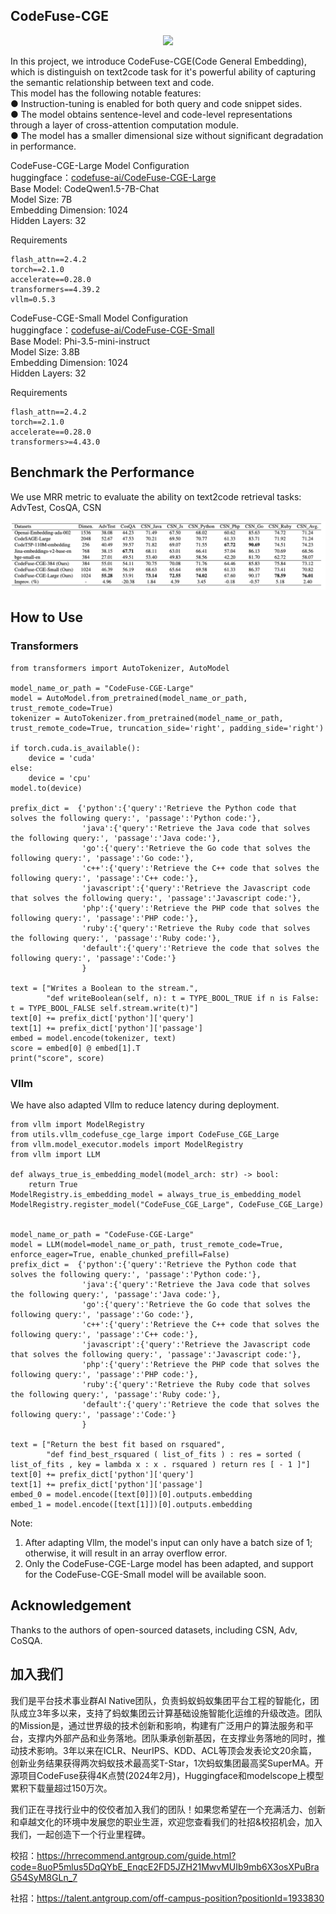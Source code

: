 ## CodeFuse-CGE
<p align="center">
    <img src="https://modelscope.cn/api/v1/models/codefuse-ai/CodeFuse-QWen-14B/repo?Revision=master&FilePath=LOGO.jpg&View=true" width="800"/>
<p>

In this project, we introduce CodeFuse-CGE(Code General Embedding), which is distinguish on text2code task for it's powerful ability of capturing the semantic relationship between text and code.  
This model has the following notable features:  
● Instruction-tuning is enabled for both query and code snippet sides.  
● The model obtains sentence-level and code-level representations through a layer of cross-attention computation module.   
● The model has a smaller dimensional size without significant degradation in performance.

CodeFuse-CGE-Large Model Configuration  
huggingface：[codefuse-ai/CodeFuse-CGE-Large](https://huggingface.co/codefuse-ai/CodeFuse-CGE-Large)   
Base Model: CodeQwen1.5-7B-Chat  
Model Size: 7B  
Embedding Dimension: 1024  
Hidden Layers: 32  

Requirements  
```
flash_attn==2.4.2
torch==2.1.0
accelerate==0.28.0
transformers==4.39.2 
vllm=0.5.3
```


CodeFuse-CGE-Small Model Configuration  
huggingface：[codefuse-ai/CodeFuse-CGE-Small](https://huggingface.co/codefuse-ai/CodeFuse-CGE-Small)    
Base Model: Phi-3.5-mini-instruct  
Model Size: 3.8B  
Embedding Dimension: 1024  
Hidden Layers: 32  

Requirements  
```
flash_attn==2.4.2
torch==2.1.0
accelerate==0.28.0
transformers>=4.43.0
```


## Benchmark the Performance
We use MRR metric to evaluate the ability on text2code retrieval tasks: AdvTest, CosQA, CSN  

![result](./resources/result.png)

## How to Use
### Transformers
```
from transformers import AutoTokenizer, AutoModel

model_name_or_path = "CodeFuse-CGE-Large"
model = AutoModel.from_pretrained(model_name_or_path, trust_remote_code=True)
tokenizer = AutoTokenizer.from_pretrained(model_name_or_path, trust_remote_code=True, truncation_side='right', padding_side='right')

if torch.cuda.is_available():
    device = 'cuda'
else:
    device = 'cpu'
model.to(device)

prefix_dict =  {'python':{'query':'Retrieve the Python code that solves the following query:', 'passage':'Python code:'},
                'java':{'query':'Retrieve the Java code that solves the following query:', 'passage':'Java code:'},
                'go':{'query':'Retrieve the Go code that solves the following query:', 'passage':'Go code:'},
                'c++':{'query':'Retrieve the C++ code that solves the following query:', 'passage':'C++ code:'},
                'javascript':{'query':'Retrieve the Javascript code that solves the following query:', 'passage':'Javascript code:'},
                'php':{'query':'Retrieve the PHP code that solves the following query:', 'passage':'PHP code:'},
                'ruby':{'query':'Retrieve the Ruby code that solves the following query:', 'passage':'Ruby code:'},
                'default':{'query':'Retrieve the code that solves the following query:', 'passage':'Code:'}
                }

text = ["Writes a Boolean to the stream.",
        "def writeBoolean(self, n): t = TYPE_BOOL_TRUE if n is False: t = TYPE_BOOL_FALSE self.stream.write(t)"]
text[0] += prefix_dict['python']['query']
text[1] += prefix_dict['python']['passage']
embed = model.encode(tokenizer, text)
score = embed[0] @ embed[1].T
print("score", score)
```

### Vllm
We have also adapted Vllm to reduce latency during deployment.
```
from vllm import ModelRegistry
from utils.vllm_codefuse_cge_large import CodeFuse_CGE_Large
from vllm.model_executor.models import ModelRegistry
from vllm import LLM

def always_true_is_embedding_model(model_arch: str) -> bool:
    return True
ModelRegistry.is_embedding_model = always_true_is_embedding_model
ModelRegistry.register_model("CodeFuse_CGE_Large", CodeFuse_CGE_Large)


model_name_or_path = "CodeFuse-CGE-Large"
model = LLM(model=model_name_or_path, trust_remote_code=True, enforce_eager=True, enable_chunked_prefill=False)
prefix_dict =  {'python':{'query':'Retrieve the Python code that solves the following query:', 'passage':'Python code:'},
                'java':{'query':'Retrieve the Java code that solves the following query:', 'passage':'Java code:'},
                'go':{'query':'Retrieve the Go code that solves the following query:', 'passage':'Go code:'},
                'c++':{'query':'Retrieve the C++ code that solves the following query:', 'passage':'C++ code:'},
                'javascript':{'query':'Retrieve the Javascript code that solves the following query:', 'passage':'Javascript code:'},
                'php':{'query':'Retrieve the PHP code that solves the following query:', 'passage':'PHP code:'},
                'ruby':{'query':'Retrieve the Ruby code that solves the following query:', 'passage':'Ruby code:'},
                'default':{'query':'Retrieve the code that solves the following query:', 'passage':'Code:'}
                }

text = ["Return the best fit based on rsquared",
        "def find_best_rsquared ( list_of_fits ) : res = sorted ( list_of_fits , key = lambda x : x . rsquared ) return res [ - 1 ]"]
text[0] += prefix_dict['python']['query']
text[1] += prefix_dict['python']['passage']
embed_0 = model.encode([text[0]])[0].outputs.embedding
embed_1 = model.encode([text[1]])[0].outputs.embedding
```
Note:  
1. After adapting Vllm, the model's input can only have a batch size of 1; otherwise, it will result in an array overflow error.  
2. Only the CodeFuse-CGE-Large model has been adapted, and support for the CodeFuse-CGE-Small model will be available soon.



## Acknowledgement
Thanks to the authors of open-sourced datasets, including CSN, Adv, CoSQA.

## 加入我们
我们是平台技术事业群AI Native团队，负责蚂蚁蚂蚁集团平台工程的智能化，团队成立3年多以来，支持了蚂蚁集团云计算基础设施智能化运维的升级改造。团队的Mission是，通过世界级的技术创新和影响，构建有广泛用户的算法服务和平台，支撑内外部产品和业务落地。团队秉承创新基因，在支撑业务落地的同时，推动技术影响。3年以来在ICLR、NeurIPS、KDD、ACL等顶会发表论文20余篇，创新业务结果获得两次蚂蚁技术最高奖T-Star，1次蚂蚁集团最高奖SuperMA。开源项目CodeFuse获得4K点赞(2024年2月)，Huggingface和modelscope上模型累积下载量超过150万次。

我们正在寻找行业中的佼佼者加入我们的团队！如果您希望在一个充满活力、创新和卓越文化的环境中发展您的职业生涯，欢迎您查看我们的社招&校招机会，加入我们，一起创造下一个行业里程碑。

校招：https://hrrecommend.antgroup.com/guide.html?code=8uoP5mlus5DqQYbE_EnqcE2FD5JZH21MwvMUIb9mb6X3osXPuBraG54SyM8GLn_7

社招：https://talent.antgroup.com/off-campus-position?positionId=1933830